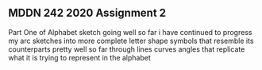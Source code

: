 ## MDDN 242 2020 Assignment 2

Part One of Alphabet sketch going well so far i have continued to progress my arc sketches into more complete letter shape symbols that resemble its counterparts pretty well so far through lines curves angles that replicate what it is trying to represent in the alphabet 